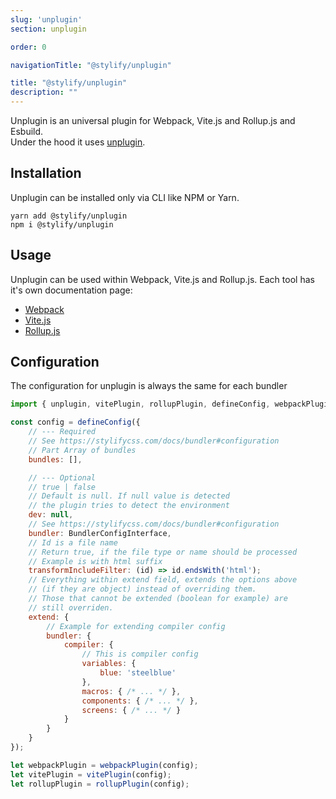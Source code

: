 ```yaml
---
slug: 'unplugin'
section: unplugin

order: 0

navigationTitle: "@stylify/unplugin"

title: "@stylify/unplugin"
description: ""
---
```


Unplugin is an universal plugin for Webpack, Vite.js and Rollup.js and Esbuild.<br>
Under the hood it uses [unplugin](https://github.com/unjs/unplugin).

## Installation
Unplugin can be installed only via CLI like NPM or Yarn.

```
yarn add @stylify/unplugin
npm i @stylify/unplugin
```

## Usage

Unplugin can be used within Webpack, Vite.js and Rollup.js.
Each tool has it's own documentation page:
- [Webpack](/docs/integrations/webpack)
- [Vite.js](/docs/integrations/vitejs)
- [Rollup.js](/docs/integrations/rollupjs)

## Configuration
The configuration for unplugin is always the same for each bundler

```js
import { unplugin, vitePlugin, rollupPlugin, defineConfig, webpackPlugin } from '@stylify/unplugin';

const config = defineConfig({
	// --- Required
	// See https://stylifycss.com/docs/bundler#configuration
	// Part Array of bundles
	bundles: [],

	// --- Optional
	// true | false
	// Default is null. If null value is detected
	// the plugin tries to detect the environment
	dev: null,
	// See https://stylifycss.com/docs/bundler#configuration
	bundler: BundlerConfigInterface,
	// Id is a file name
	// Return true, if the file type or name should be processed
	// Example is with html suffix
	transformIncludeFilter: (id) => id.endsWith('html');
	// Everything within extend field, extends the options above
	// (if they are object) instead of overriding them.
	// Those that cannot be extended (boolean for example) are
	// still overriden.
	extend: {
		// Example for extending compiler config
		bundler: {
			compiler: {
				// This is compiler config
				variables: {
					blue: 'steelblue'
				},
				macros: { /* ... */ },
				components: { /* ... */ },
				screens: { /* ... */ }
			}
		}
	}
});

let webpackPlugin = webpackPlugin(config);
let vitePlugin = vitePlugin(config);
let rollupPlugin = rollupPlugin(config);
```

<where-to-next package="null" />

